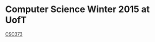# Computer Science Winter 2015 at UofT
[CSC373](https://github.com/g3aishih/UofT-Winter-2015/tree/CSC373)
